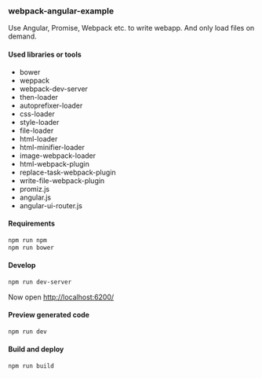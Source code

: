 ### webpack-angular-example

Use Angular, Promise, Webpack etc. to write webapp.
And only load files on demand.

#### Used libraries or tools

- bower
- weppack
- webpack-dev-server
- then-loader
- autoprefixer-loader
- css-loader
- style-loader
- file-loader
- html-loader
- html-minifier-loader
- image-webpack-loader
- html-webpack-plugin
- replace-task-webpack-plugin
- write-file-webpack-plugin
- promiz.js
- angular.js
- angular-ui-router.js

#### Requirements

```sh
npm run npm
npm run bower
```

#### Develop

```sh
npm run dev-server
```
Now open <http://localhost:6200/>

#### Preview generated code

```sh
npm run dev
```

#### Build and deploy

```sh
npm run build
```
